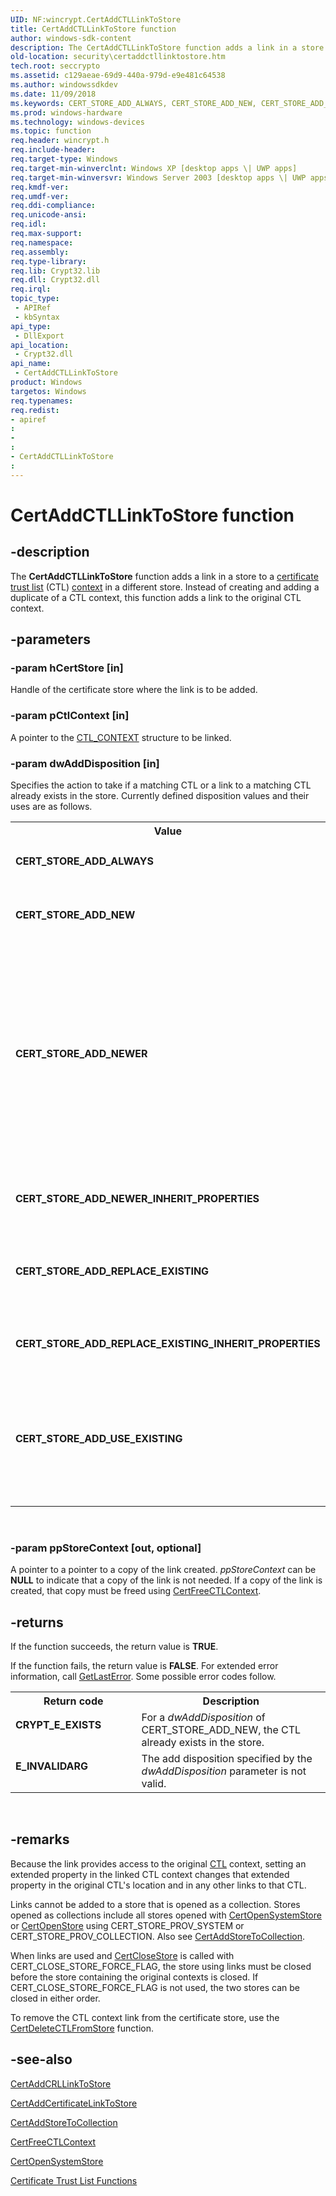 ```yaml
---
UID: NF:wincrypt.CertAddCTLLinkToStore
title: CertAddCTLLinkToStore function
author: windows-sdk-content
description: The CertAddCTLLinkToStore function adds a link in a store to a certificate trust list (CTL) context in a different store. Instead of creating and adding a duplicate of a CTL context, this function adds a link to the original CTL context.
old-location: security\certaddctllinktostore.htm
tech.root: seccrypto
ms.assetid: c129aeae-69d9-440a-979d-e9e481c64538
ms.author: windowssdkdev
ms.date: 11/09/2018
ms.keywords: CERT_STORE_ADD_ALWAYS, CERT_STORE_ADD_NEW, CERT_STORE_ADD_NEWER, CERT_STORE_ADD_NEWER_INHERIT_PROPERTIES, CERT_STORE_ADD_REPLACE_EXISTING, CERT_STORE_ADD_REPLACE_EXISTING_INHERIT_PROPERTIES, CERT_STORE_ADD_USE_EXISTING, CertAddCTLLinkToStore, CertAddCTLLinkToStore function [Security], _crypto2_certaddctllinktostore, security.certaddctllinktostore, wincrypt/CertAddCTLLinkToStore
ms.prod: windows-hardware
ms.technology: windows-devices
ms.topic: function
req.header: wincrypt.h
req.include-header: 
req.target-type: Windows
req.target-min-winverclnt: Windows XP [desktop apps \| UWP apps]
req.target-min-winversvr: Windows Server 2003 [desktop apps \| UWP apps]
req.kmdf-ver: 
req.umdf-ver: 
req.ddi-compliance: 
req.unicode-ansi: 
req.idl: 
req.max-support: 
req.namespace: 
req.assembly: 
req.type-library: 
req.lib: Crypt32.lib
req.dll: Crypt32.dll
req.irql: 
topic_type:
 - APIRef
 - kbSyntax
api_type:
 - DllExport
api_location:
 - Crypt32.dll
api_name:
 - CertAddCTLLinkToStore
product: Windows
targetos: Windows
req.typenames: 
req.redist: 
- apiref
: 
- 
: 
- CertAddCTLLinkToStore
: 
---
```


# CertAddCTLLinkToStore function


## -description


The <b>CertAddCTLLinkToStore</b> function adds a link in a store to a <a href="https://msdn.microsoft.com/db46def4-bfdc-4801-a57d-d568e94a2dbb">certificate trust list</a> (CTL) <a href="https://msdn.microsoft.com/db46def4-bfdc-4801-a57d-d568e94a2dbb">context</a> in a different store. Instead of creating and adding a duplicate of a CTL context, this function adds a link to the original CTL context.


## -parameters




### -param hCertStore [in]

Handle of the certificate store where the link is to be added.


### -param pCtlContext [in]

A pointer to the 
<a href="https://msdn.microsoft.com/780edddf-1b44-4292-9156-4dfd5100adb8">CTL_CONTEXT</a> structure to be linked.


### -param dwAddDisposition [in]

Specifies the action to take if a matching CTL or a link to a matching CTL already exists in the store. Currently defined disposition values and their uses are as follows.

<table>
<tr>
<th>Value</th>
<th>Meaning</th>
</tr>
<tr>
<td width="40%"><a id="CERT_STORE_ADD_ALWAYS"></a><a id="cert_store_add_always"></a><dl>
<dt><b>CERT_STORE_ADD_ALWAYS</b></dt>
</dl>
</td>
<td width="60%">
Makes no check for an existing matching CTL or link to a matching CTL. A new CTL is always added to the store. This can lead to duplicates in a store.

</td>
</tr>
<tr>
<td width="40%"><a id="CERT_STORE_ADD_NEW"></a><a id="cert_store_add_new"></a><dl>
<dt><b>CERT_STORE_ADD_NEW</b></dt>
</dl>
</td>
<td width="60%">
If a matching CTL or a link to a matching CTL exists, the operation fails. 
<a href="https://msdn.microsoft.com/d852e148-985c-416f-a5a7-27b6914b45d4">GetLastError</a> returns the CRYPT_E_EXISTS code.

</td>
</tr>
<tr>
<td width="40%"><a id="CERT_STORE_ADD_NEWER"></a><a id="cert_store_add_newer"></a><dl>
<dt><b>CERT_STORE_ADD_NEWER</b></dt>
</dl>
</td>
<td width="60%">
If a matching CTL or a link to a matching CTL exists, the <b>ThisUpdate</b> times on the CTLs are compared. If the existing CTL has a <b>ThisUpdate</b> time less than the <b>ThisUpdate</b> time on the new CTL, the old CTL or link is replaced just as with CERT_STORE_ADD_REPLACE_EXISTING. If the existing CTL has a <b>ThisUpdate</b> time greater than or equal to the <b>ThisUpdate</b> time on the CTL to be added, the function fails with 
<a href="https://msdn.microsoft.com/d852e148-985c-416f-a5a7-27b6914b45d4">GetLastError</a> returning the CRYPT_E_EXISTS code. 




If a matching CTL or a link to a matching CTL is not found in the store, a new CTL is added to the store.

</td>
</tr>
<tr>
<td width="40%"><a id="CERT_STORE_ADD_NEWER_INHERIT_PROPERTIES"></a><a id="cert_store_add_newer_inherit_properties"></a><dl>
<dt><b>CERT_STORE_ADD_NEWER_INHERIT_PROPERTIES</b></dt>
</dl>
</td>
<td width="60%">
The action is the same as for CERT_STORE_ADD_NEWER, except that if an older CTL is replaced, the properties of the older CTL are incorporated into the replacement CTL.

</td>
</tr>
<tr>
<td width="40%"><a id="CERT_STORE_ADD_REPLACE_EXISTING"></a><a id="cert_store_add_replace_existing"></a><dl>
<dt><b>CERT_STORE_ADD_REPLACE_EXISTING</b></dt>
</dl>
</td>
<td width="60%">
If a matching CTL or a link to a matching CTL exists, the existing CTL or link is deleted and a new CTL is created and added to the store. If a matching CTL or a link to a matching CTL does not exist, one is added.

</td>
</tr>
<tr>
<td width="40%"><a id="CERT_STORE_ADD_REPLACE_EXISTING_INHERIT_PROPERTIES"></a><a id="cert_store_add_replace_existing_inherit_properties"></a><dl>
<dt><b>CERT_STORE_ADD_REPLACE_EXISTING_INHERIT_PROPERTIES</b></dt>
</dl>
</td>
<td width="60%">
If a matching CTL exists in the store, that existing context is deleted before creating and adding the new context. The added context inherits properties from the existing CTL.

</td>
</tr>
<tr>
<td width="40%"><a id="CERT_STORE_ADD_USE_EXISTING"></a><a id="cert_store_add_use_existing"></a><dl>
<dt><b>CERT_STORE_ADD_USE_EXISTING</b></dt>
</dl>
</td>
<td width="60%">
If a matching CTL or a link to a matching CTL exists, that existing CTL is used and properties from the new CTL are added. The function does not fail, but no new CTL is added. If <i>ppCertContext</i> is not <b>NULL</b>, the existing context is duplicated.

If a matching CTL or a link to a matching CTL does not exist, a new CTL is added.

</td>
</tr>
</table>
 


### -param ppStoreContext [out, optional]

A pointer to a pointer to a copy of the link created. <i>ppStoreContext</i> can be <b>NULL</b> to indicate that a copy of the link is not needed. If a copy of the link is created, that copy must be freed using 
<a href="https://msdn.microsoft.com/84b1aa0c-44d9-4a2f-861c-fa7d8caac192">CertFreeCTLContext</a>.


## -returns



If the function succeeds, the return value is <b>TRUE</b>.

If the function fails, the return value is <b>FALSE</b>. For extended error information, call 
<a href="https://msdn.microsoft.com/d852e148-985c-416f-a5a7-27b6914b45d4">GetLastError</a>. Some possible error codes follow.

<table>
<tr>
<th>Return code</th>
<th>Description</th>
</tr>
<tr>
<td width="40%">
<dl>
<dt><b>CRYPT_E_EXISTS</b></dt>
</dl>
</td>
<td width="60%">
For a <i>dwAddDisposition</i> of CERT_STORE_ADD_NEW, the CTL already exists in the store.

</td>
</tr>
<tr>
<td width="40%">
<dl>
<dt><b>E_INVALIDARG</b></dt>
</dl>
</td>
<td width="60%">
The add disposition specified by the <i>dwAddDisposition</i> parameter is not valid.

</td>
</tr>
</table>
 




## -remarks



Because the link provides access to the original <a href="https://msdn.microsoft.com/db46def4-bfdc-4801-a57d-d568e94a2dbb">CTL</a> context, setting an extended property in the linked CTL context changes that extended property in the original CTL's location and in any other links to that CTL.

Links cannot be added to a store that is opened as a collection. Stores opened as collections include all stores opened with 
<a href="https://msdn.microsoft.com/23699439-1a6c-4907-93fa-651024856be7">CertOpenSystemStore</a> or 
<a href="https://msdn.microsoft.com/4edccbfe-c0a8-442b-b6b7-51ef598e7c90">CertOpenStore</a> using CERT_STORE_PROV_SYSTEM or CERT_STORE_PROV_COLLECTION. Also see 
<a href="https://msdn.microsoft.com/ea848d74-c3ec-4166-90ea-121b33f7f318">CertAddStoreToCollection</a>.

When links are used and 
<a href="https://msdn.microsoft.com/a93fdd65-359e-4046-910d-347c3af01280">CertCloseStore</a> is called with CERT_CLOSE_STORE_FORCE_FLAG, the store using links must be closed before the store containing the original contexts is closed. If CERT_CLOSE_STORE_FORCE_FLAG is not used, the two stores can be closed in either order.

To remove the CTL context link from the certificate store, use the  <a href="https://msdn.microsoft.com/e24d3445-8929-463a-b771-1f25f4e999b5">CertDeleteCTLFromStore</a> function.




## -see-also




<a href="https://msdn.microsoft.com/2fde63ed-7522-4400-a16b-059a001e7c26">CertAddCRLLinkToStore</a>



<a href="https://msdn.microsoft.com/bcbf7755-d0ce-4dd5-8462-72760364fdc3">CertAddCertificateLinkToStore</a>



<a href="https://msdn.microsoft.com/ea848d74-c3ec-4166-90ea-121b33f7f318">CertAddStoreToCollection</a>



<a href="https://msdn.microsoft.com/84b1aa0c-44d9-4a2f-861c-fa7d8caac192">CertFreeCTLContext</a>



<a href="https://msdn.microsoft.com/23699439-1a6c-4907-93fa-651024856be7">CertOpenSystemStore</a>



<a href="cryptography_functions.htm">Certificate Trust List Functions</a>
 

 

